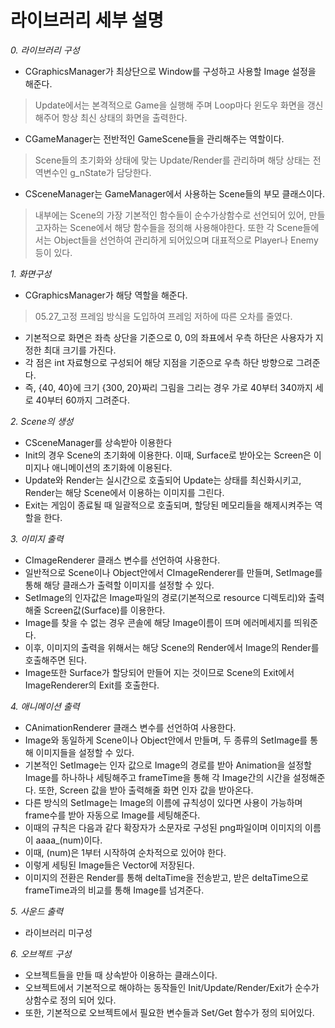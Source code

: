 # 라이브러리 세부 설명

_0. 라이브러리 구성_
* CGraphicsManager가 최상단으로 Window를 구성하고 사용할 Image 설정을 해준다.
> Update에서는 본격적으로 Game을 실행해 주며 Loop마다 윈도우 화면을 갱신해주어 항상 최신 상태의 화면을 출력한다.
* CGameManager는 전반적인 GameScene들을 관리해주는 역할이다.
> Scene들의 초기화와 상태에 맞는 Update/Render를 관리하며 해당 상태는 전역변수인 g_nState가 담당한다.
* CSceneManager는 GameManager에서 사용하는 Scene들의 부모 클래스이다.
> 내부에는 Scene의 가장 기본적인 함수들이 순수가상함수로 선언되어 있어, 만들고자하는 Scene에서 해당 함수들을 정의해 사용해야한다.
> 또한 각 Scene들에서는 Object들을 선언하여 관리하게 되어있으며 대표적으로 Player나 Enemy등이 있다.

_1. 화면구성_
* CGraphicsManager가 해당 역할을 해준다.
> 05.27_고정 프레임 방식을 도입하여 프레임 저하에 따른 오차를 줄였다.
* 기본적으로 화면은 좌측 상단을 기준으로 0, 0의 좌표에서 우측 하단은 사용자가 지정한 최대 크기를 가진다.
* 각 점은 int 자료형으로 구성되어 해당 지점을 기준으로 우측 하단 방향으로 그려준다.
* 즉, {40, 40}에 크기 {300, 20}짜리 그림을 그리는 경우 가로 40부터 340까지 세로 40부터 60까지 그려준다.

_2. Scene의 생성_
* CSceneManager를 상속받아 이용한다
* Init의 경우 Scene의 초기화에 이용한다. 이때, Surface로 받아오는 Screen은 이미지나 애니메이션의 초기화에 이용된다.
* Update와 Render는 실시간으로 호출되어 Update는 상태를 최신화시키고, Render는 해당 Scene에서 이용하는 이미지를 그린다.
* Exit는 게임이 종료될 때 일괄적으로 호출되며, 할당된 메모리들을 해제시켜주는 역할을 한다.

_3. 이미지 출력_
* CImageRenderer 클래스 변수를 선언하여 사용한다.
* 일반적으로 Scene이나 Object안에서 CImageRenderer를 만들며, SetImage를 통해 해당 클래스가 출력할 이미지를 설정할 수 있다.
* SetImage의 인자값은 Image파일의 경로(기본적으로 resource 디렉토리)와 출력해줄 Screen값(Surface)를 이용한다.
* Image를 찾을 수 없는 경우 콘솔에 해당 Image이름이 뜨며 에러메세지를 띄워준다.
* 이후, 이미지의 출력을 위해서는 해당 Scene의 Render에서 Image의 Render를 호출해주면 된다.
* Image또한 Surface가 할당되어 만들어 지는 것이므로 Scene의 Exit에서 ImageRenderer의 Exit를 호출한다.

_4. 애니메이션 출력_
 * CAnimationRenderer 클래스 변수를 선언하여 사용한다.
 * Image와 동일하게 Scene이나 Object안에서 만들며, 두 종류의 SetImage를 통해 이미지들을 설정할 수 있다.
 * 기본적인 SetImage는 인자 값으로 Image의 경로를 받아 Animation을 설정할 Image를 하나하나 세팅해주고 frameTime을 통해 각 Image간의 시간을 설정해준다. 또한, Screen 값을 받아 출력해줄 화면 인자 값을 받아온다.
 * 다른 방식의 SetImage는 Image의 이름에 규칙성이 있다면 사용이 가능하며 frame수를 받아 자동으로 Image를 세팅해준다.
 * 이때의 규칙은 다음과 같다 확장자가 소문자로 구성된 png파일이며 이미지의 이름이 aaaa_(num)이다.
 * 이때, (num)은 1부터 시작하여 순차적으로 있어야 한다.
 * 이렇게 세팅된 Image들은 Vector에 저장된다.
 * 이미지의 전환은 Render를 통해 deltaTime을 전송받고, 받은 deltaTime으로 frameTime과의 비교를 통해 Image를 넘겨준다.

_5. 사운드 출력_
 * 라이브러리 미구성
 
_6. 오브젝트 구성_
 * 오브젝트들을 만들 때 상속받아 이용하는 클래스이다.
 * 오브젝트에서 기본적으로 해야하는 동작들인 Init/Update/Render/Exit가 순수가상함수로 정의 되어 있다.
 * 또한, 기본적으로 오브젝트에서 필요한 변수들과 Set/Get 함수가 정의 되어있다.
